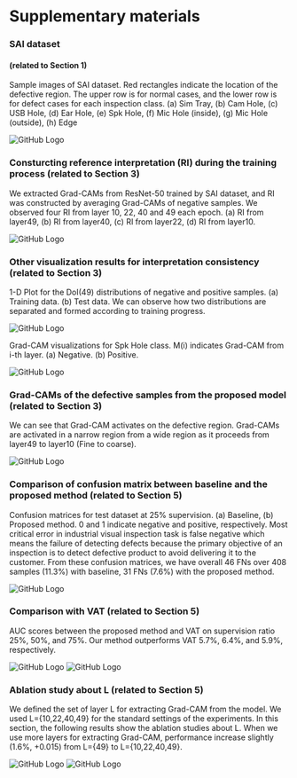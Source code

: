 # Supplementary materials

### SAI dataset 
#### (related to Section 1)
Sample images of SAI dataset. Red rectangles indicate the location of the defective region. The upper row is for normal cases, and the lower row is for defect cases for each inspection class. (a) Sim Tray, (b) Cam Hole, (c) USB Hole, (d) Ear Hole, (e) Spk Hole, (f) Mic Hole (inside), (g) Mic Hole (outside), (h) Edge

![GitHub Logo](/figure1.png)


### Consturcting reference interpretation (RI) during the training process (related to Section 3)
We extracted Grad-CAMs from ResNet-50 trained by SAI dataset, and RI was constructed by averaging Grad-CAMs of negative samples.
We observed four RI from layer 10, 22, 40 and 49 each epoch. (a) RI from layer49, (b) RI from layer40, (c) RI from layer22, (d) RI from layer10.

![GitHub Logo](/figure2.png)


### Other visualization results for interpretation consistency (related to Section 3)
1-D Plot for the DoI(49) distributions of negative and positive samples. (a) Training data. (b) Test data. We can observe how two distributions are separated and formed according to training progress. 

![GitHub Logo](/figure7.png)

Grad-CAM visualizations for Spk Hole class. M(i) indicates Grad-CAM from i-th layer. (a) Negative. (b)  Positive. 

![GitHub Logo](/figure8.png)


### Grad-CAMs of the defective samples from the proposed model (related to Section 3)
We can see that Grad-CAM activates on the defective region. Grad-CAMs are activated in a narrow region from a wide region as it proceeds from layer49 to layer10 (Fine to coarse).

![GitHub Logo](/figure3.png)


### Comparison of confusion matrix between baseline and the proposed method (related to Section 5)
Confusion matrices for test dataset at 25% supervision. (a) Baseline, (b) Proposed method. 0 and 1 indicate negative and positive, respectively. Most critical error in industrial visual inspection task is false negative which means the failure of detecting defects because the primary objective of an inspection is to detect defective product to avoid delivering it to the customer. From these confusion matrices, we have overall 46 FNs over 408 samples (11.3%) with baseline, 31 FNs (7.6%) with the proposed method.

![GitHub Logo](/figure4.png)


### Comparison with VAT (related to Section 5)
AUC scores between the proposed method and VAT on supervision ratio 25%, 50%, and 75%. Our method outperforms VAT 5.7%, 6.4%, and 5.9%, respectively.

![GitHub Logo](/figure5.png)
![GitHub Logo](/figure6.png)


### Ablation study about L (related to Section 5)
We defined the set of layer L for extracting Grad-CAM from the model. We used L={10,22,40,49} for the standard settings of the experiments. In this section, the following results show the ablation studies about L.
When we use more layers for extracting Grad-CAM, performance increase slightly (1.6%, +0.015) from L={49} to L={10,22,40,49}. 

![GitHub Logo](/figure9.png)
![GitHub Logo](/figure10.png)
